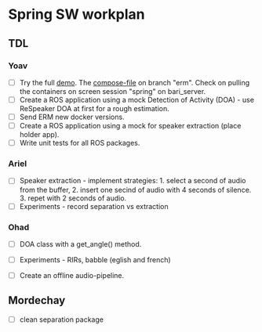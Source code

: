 # Spring SW workplan

## TDL

### Yoav
- [ ] Try the full [demo](https://gitlab.inria.fr/spring/wiki/-/wikis/Robot%20Behavior%20Integration%20Demo%20INRIA). The [compose-file](https://gitlab.inria.fr/spring/dockers/-/blob/erm/docker-compose.yml) on branch "erm". Check on pulling the containers on screen session "spring" on bari_server.
- [ ] Create a ROS application using a mock Detection of Activity (DOA) - use ReSpeaker DOA at first for a rough estimation.
- [ ] Send ERM new docker versions.
- [ ] Create a ROS application using a mock for speaker extraction (place holder app).
- [ ] Write unit tests for all ROS packages.

### Ariel
- [ ] Speaker extraction - implement strategies: 1. select a second of audio from the buffer, 2. insert one secind of audio with 4 seconds of silence. 3. repet with 2 seconds of audio.
- [ ] Experiments - record separation vs extraction

### Ohad

- [ ] DOA class with a get_angle() method.
- [ ] Experiments - RIRs, babble (eglish and french)
- [ ] Create an offline audio-pipeline.


## Mordechay
 - [ ] clean separation package 

